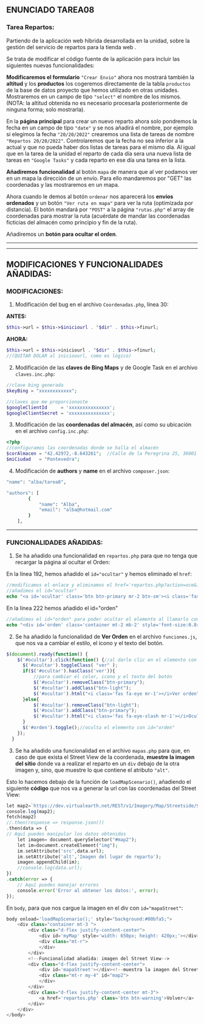 ## ENUNCIADO TAREA08

### Tarea Repartos:

Partiendo de la aplicación web híbrida desarrollada en la unidad, sobre la gestión del servicio de repartos para la tienda web .

Se trata de modificar el código fuente de la aplicación para incluir las siguientes nuevas funcionalidades:

**Modificaremos el formulario** ``"Crear Envio"`` ahora nos mostrará también la **altitud** y los **productos** los cogeremos directamente de la tabla ``productos`` de la base de datos proyecto que hemos utilizado en otras unidades. Mostraremos en un campo de tipo ``"select"`` el nombre de los mismos.(NOTA: la altitud obtenida no es necesario procesarla posteriormente de ninguna forma; solo mostrarla). 

En la **página principal** para crear un nuevo reparto ahora solo pondremos la fecha en un campo de tipo ``"date"`` y se nos añadirá el nombre, por ejemplo si elegimos la fecha ``"20/20/2022"`` crearemos una lista de tareas de nombre ``"Repartos 20/20/2022"``. Controlaremos que la fecha no sea inferior a la actual y que no pueda haber dos listas de tareas para el mismo día. Al igual que en la tarea de la unidad el reparto de cada día sera una nueva lista de tareas en ``"Google Tasks"`` y cada reparto en ese día una tarea en la lista.

**Añadiremos funcionalidad** al botón ``mapa`` de manera que al ver podamos ver en un mapa la dirección de un envío. Para ello mandaremos por "GET" las coordenadas y las mostraremos en un mapa.

Ahora cuando le demos al botón ``ordenar`` nos aparecerá los **envíos ordenados** y un botón ``"Ver ruta en mapa"`` para ver la ruta (optimizada por distancia). El botón mandará por ``"POST"`` a la página ``"rutas.php"`` el array de coordenadas para mostrar la ruta (acuérdate de mandar las coordenadas ficticias del almacén como principio y fin de la ruta).

Añadiremos un **botón para ocultar el orden**.

---
---
## MODIFICACIONES Y FUNCIONALIDADES AÑADIDAS:

### MODIFICACIONES:
1. Modificación del bug en el archivo ``Coordenadas.php``, línea 30:

**ANTES:** 
   ```php
   $this->url = $this->$iniciourl . "$dir" . $this->finurl;
   ```
**AHORA:**
  ```php
  $this->url = $this->iniciourl . "$dir" . $this->finurl;
  //(QUITAR DOLAR al inicioourl, como es lógico)
  ```

2. Modificación de las **claves de Bing Maps** y de Google Task en el archivo ``claves.inc.php``:
```php
//clave bing generada
$keyBing = "xxxxxxxxxxxx";  

//claves que me proporcionaste
$googleClientId     = 'xxxxxxxxxxxxxxx'; 
$googleClientSecret = 'xxxxxxxxxxxxxxx'; 
```

3. Modificación de las **coordenadas del almacén**, así como su ubicación en el archivo ``config.inc.php``:
```php
<?php
//configuramos las coordenadas donde se halla el almacén
$corAlmacen = "42.42972,-8.643261";  //Calle de la Peregrina 25, 36001 Pontevedra
$miCiudad   = "Pontevedra";
```
4. Modificación de **authors** y **name** en el archivo ``composer.json``:
```bash
"name": "alba/tarea8",

"authors": [
        {
            "name": "Alba",
            "email": "alba@hotmail.com"
        }
    ],
```
---
### FUNCIONALIDADES AÑADIDAS:

1. Se ha añadido una funcionalidad en ``repartos.php`` para que no tenga que recargar la página al ocultar el Orden:

En la línea 192, hemos añadido el ``id="ocultar"`` y hemos eliminado el ``href``:
```php
//modificamos el enlace y eliminamos el href='repartos.php?action=oce&idlt={$lista->getId()}' para que nos permita ocultar la orden
//añadimos el id="ocultar"
echo "<a id='ocultar' class='btn btn-primary mr-2 btn-sm'><i class='fas fa-eye-slash mr-1'></i>Ocultar orden</a>\n";
```
En la línea 222 hemos añadido el id="orden"
```php
//añadimos el id="orden" para poder ocultar el elemento al llamarlo con el botón
echo "<div id='orden' class='container mt-2 mb-2' style='font-size:0.8rem'>";
```
2. Se ha añadido la funcionalidad de **Ver Orden** en el archivo ``funciones.js``, que nos va a cambiar el estilo, el icono y el texto del botón.
```javascript
$(document).ready(function() {
    $('#ocultar').click(function() {//al darle clic en el elemento con id="ocultar"
      $('#ocultar').toggleClass( "ver" );
      if($('#ocultar').hasClass('ver')){
          //para cambiar el color, icono y el texto del botón
          $('#ocultar').removeClass("btn-primary");
          $('#ocultar').addClass("btn-light");
          $('#ocultar').html("<i class='fas fa-eye mr-1'></i>Ver orden");//cambiamos icono y texto
      }else{
          $('#ocultar').removeClass("btn-light");
          $('#ocultar').addClass("btn-primary");
          $('#ocultar').html("<i class='fas fa-eye-slash mr-1'></i>Ocultar orden");
      }
      $('#orden').toggle();//oculta el elemento con id="orden"
    });
  }
```

3. Se ha añadido una funcionalidad en el archivo ``mapas.php`` para que, en caso de que exista el Street View de la coordenada, **muestre la imagen del sitio** donde va a realizar el reparto en un ``div`` debajo de la otra imagen y, sino, que muestre lo que contiene el atributo ``"alt"``.

Esto lo hacemos debajo de la función de ``loadMapScenario()``, añadiendo el siguiente **código** que nos va a generar la url con las coordenadas del Street View:
```php
let map2=`https://dev.virtualearth.net/REST/v1/Imagery/Map/Streetside/${lat},${lon}?zoomlevel=3&heading=145&pitch=5&mapSize=350,350&key=AvnkD-oufg5_jF9ZKSKelKwOchYW1bsjd-V1hynvL5edd-TIcQM-oGAGZUuwu_Qw`;
console.log(map2);
fetch(map2)
//.then(response => response.json())
.then(data => {
// Aquí puedes manipular los datos obtenidos
    let imagen= document.querySelector("#map2");
    let im=document.createElement("img");
    im.setAttribute('src',data.url);
    im.setAttribute('alt','Imagen del lugar de reparto');
    imagen.appendChild(im);
    //console.log(data.url);
})
.catch(error => {
    // Aquí puedes manejar errores
    console.error('Error al obtener los datos:', error);
});
```
En ``body``, para que nos cargue la imagen en el div con ``id="mapaStreet"``:

```php
body onload='loadMapScenario();' style="background:#00bfa5;">
    <div class="container mt-3 ">
        <div class="d-flex justify-content-center">
            <div id='myMap' style='width: 650px; height: 420px;'></div><!--muestra el mapa de la dirección-->
            <div class="mt-r">
            </div>
        </div>
        <!--Funcionalidad añadida: imagen del Street View-->
        <div class="d-flex justify-content-center">
            <div id='mapaStreet'></div><!--muestra la imagen del Street View de la dirección-->
            <div class="mt-r my-4" id="map2">
            </div>
        </div>
        <div class="d-flex justify-content-center mt-3">
            <a href='repartos.php' class='btn btn-warning'>Volver</a>
        </div>
    </div>
</body>
```
